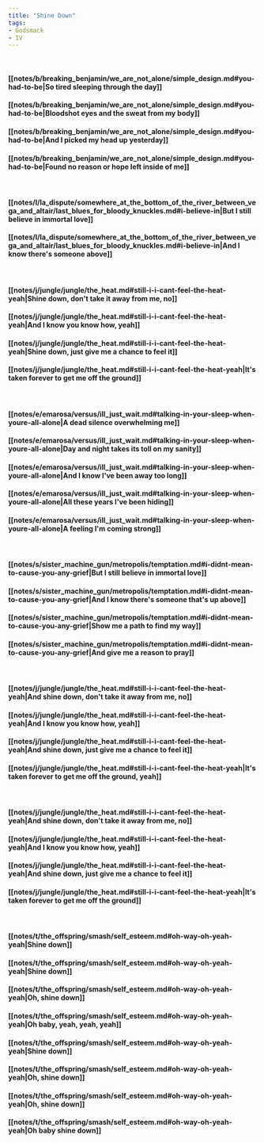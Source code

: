 ```yaml
---
title: "Shine Down"
tags:
- Godsmack
- IV
---
```

&nbsp;
#### [[notes/b/breaking_benjamin/we_are_not_alone/simple_design.md#you-had-to-be|So tired sleeping through the day]]
#### [[notes/b/breaking_benjamin/we_are_not_alone/simple_design.md#you-had-to-be|Bloodshot eyes and the sweat from my body]]
#### [[notes/b/breaking_benjamin/we_are_not_alone/simple_design.md#you-had-to-be|And I picked my head up yesterday]]
#### [[notes/b/breaking_benjamin/we_are_not_alone/simple_design.md#you-had-to-be|Found no reason or hope left inside of me]]
&nbsp;
#### [[notes/l/la_dispute/somewhere_at_the_bottom_of_the_river_between_vega_and_altair/last_blues_for_bloody_knuckles.md#i-believe-in|But I still believe in immortal love]]
#### [[notes/l/la_dispute/somewhere_at_the_bottom_of_the_river_between_vega_and_altair/last_blues_for_bloody_knuckles.md#i-believe-in|And I know there's someone above]]
&nbsp;
#### [[notes/j/jungle/jungle/the_heat.md#still-i-i-cant-feel-the-heat-yeah|Shine down, don't take it away from me, no]]
#### [[notes/j/jungle/jungle/the_heat.md#still-i-i-cant-feel-the-heat-yeah|And I know you know how, yeah]]
#### [[notes/j/jungle/jungle/the_heat.md#still-i-i-cant-feel-the-heat-yeah|Shine down, just give me a chance to feel it]]
#### [[notes/j/jungle/jungle/the_heat.md#still-i-i-cant-feel-the-heat-yeah|It's taken forever to get me off the ground]]
&nbsp;
#### [[notes/e/emarosa/versus/ill_just_wait.md#talking-in-your-sleep-when-youre-all-alone|A dead silence overwhelming me]]
#### [[notes/e/emarosa/versus/ill_just_wait.md#talking-in-your-sleep-when-youre-all-alone|Day and night takes its toll on my sanity]]
#### [[notes/e/emarosa/versus/ill_just_wait.md#talking-in-your-sleep-when-youre-all-alone|And I know I've been away too long]]
#### [[notes/e/emarosa/versus/ill_just_wait.md#talking-in-your-sleep-when-youre-all-alone|All these years I've been hiding]]
#### [[notes/e/emarosa/versus/ill_just_wait.md#talking-in-your-sleep-when-youre-all-alone|A feeling I'm coming strong]]
&nbsp;
#### [[notes/s/sister_machine_gun/metropolis/temptation.md#i-didnt-mean-to-cause-you-any-grief|But I still believe in immortal love]]
#### [[notes/s/sister_machine_gun/metropolis/temptation.md#i-didnt-mean-to-cause-you-any-grief|And I know there's someone that's up above]]
#### [[notes/s/sister_machine_gun/metropolis/temptation.md#i-didnt-mean-to-cause-you-any-grief|Show me a path to find my way]]
#### [[notes/s/sister_machine_gun/metropolis/temptation.md#i-didnt-mean-to-cause-you-any-grief|And give me a reason to pray]]
&nbsp;
#### [[notes/j/jungle/jungle/the_heat.md#still-i-i-cant-feel-the-heat-yeah|And shine down, don't take it away from me, no]]
#### [[notes/j/jungle/jungle/the_heat.md#still-i-i-cant-feel-the-heat-yeah|And I know you know how, yeah]]
#### [[notes/j/jungle/jungle/the_heat.md#still-i-i-cant-feel-the-heat-yeah|And shine down, just give me a chance to feel it]]
#### [[notes/j/jungle/jungle/the_heat.md#still-i-i-cant-feel-the-heat-yeah|It's taken forever to get me off the ground, yeah]]
&nbsp;
#### [[notes/j/jungle/jungle/the_heat.md#still-i-i-cant-feel-the-heat-yeah|And shine down, don't take it away from me, no]]
#### [[notes/j/jungle/jungle/the_heat.md#still-i-i-cant-feel-the-heat-yeah|And I know you know how, yeah]]
#### [[notes/j/jungle/jungle/the_heat.md#still-i-i-cant-feel-the-heat-yeah|And shine down, just give me a chance to feel it]]
#### [[notes/j/jungle/jungle/the_heat.md#still-i-i-cant-feel-the-heat-yeah|It's taken forever to get me off the ground]]
&nbsp;
#### [[notes/t/the_offspring/smash/self_esteem.md#oh-way-oh-yeah-yeah|Shine down]]
#### [[notes/t/the_offspring/smash/self_esteem.md#oh-way-oh-yeah-yeah|Shine down]]
#### [[notes/t/the_offspring/smash/self_esteem.md#oh-way-oh-yeah-yeah|Oh, shine down]]
#### [[notes/t/the_offspring/smash/self_esteem.md#oh-way-oh-yeah-yeah|Oh baby, yeah, yeah, yeah]]
#### [[notes/t/the_offspring/smash/self_esteem.md#oh-way-oh-yeah-yeah|Shine down]]
#### [[notes/t/the_offspring/smash/self_esteem.md#oh-way-oh-yeah-yeah|Oh, shine down]]
#### [[notes/t/the_offspring/smash/self_esteem.md#oh-way-oh-yeah-yeah|Oh, shine down]]
#### [[notes/t/the_offspring/smash/self_esteem.md#oh-way-oh-yeah-yeah|Oh baby shine down]]
